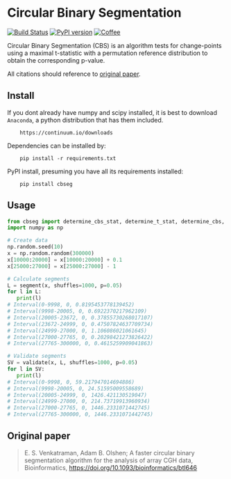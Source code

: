 # Circular Binary Segmentation

[![Build Status](https://travis-ci.org/kylessmith/cbseg.svg?branch=master)](https://travis-ci.org/kylessmith/cbseg) [![PyPI version](https://badge.fury.io/py/cbseg.svg)](https://badge.fury.io/py/cbseg)
[![Coffee](https://img.shields.io/badge/-buy_me_a%C2%A0coffee-gray?logo=buy-me-a-coffee&color=ff69b4)](https://www.buymeacoffee.com/kylessmith)

Circular Binary Segmentation (CBS) is an algorithm tests for change-points 
using a maximal t-statistic with a permutation reference distribution to obtain 
the corresponding p-value.


All citations should reference to [original paper][paper].

## Install

If you dont already have numpy and scipy installed, it is best to download
`Anaconda`, a python distribution that has them included.  
```
    https://continuum.io/downloads
```

Dependencies can be installed by:

```
    pip install -r requirements.txt
```

PyPI install, presuming you have all its requirements installed:
```
	pip install cbseg
```

## Usage

```python
from cbseg import determine_cbs_stat, determine_t_stat, determine_cbs, segment, validate
import numpy as np

# Create data
np.random.seed(10)
x = np.random.random(300000)
x[10000:20000] = x[10000:20000] + 0.1
x[25000:27000] = x[25000:27000] - 1

# Calculate segments
L = segment(x, shuffles=1000, p=0.05)
for l in L:
   print(l)
# Interval(0-9998, 0, 0.8195453778139452)
# Interval(9998-20005, 0, 0.6922370217962109)
# Interval(20005-23672, 0, 0.37855730268017107)
# Interval(23672-24999, 0, 0.47507824637709734)
# Interval(24999-27000, 0, 1.106086021061645)
# Interval(27000-27765, 0, 0.20298421273826422)
# Interval(27765-300000, 0, 0.4615259909041863)

# Validate segments
SV = validate(x, L, shuffles=1000, p=0.05)
for l in SV:
   print(l)
# Interval(0-9998, 0, 59.217947014694886)
# Interval(9998-20005, 0, 24.51595009558689)
# Interval(20005-24999, 0, 1426.421130519047)
# Interval(24999-27000, 0, 214.73719913960934)
# Interval(27000-27765, 0, 1446.2331071442745)
# Interval(27765-300000, 0, 1446.2331071442745)

```


## Original paper

> E. S. Venkatraman, Adam B. Olshen; A faster circular binary segmentation algorithm for the analysis of array CGH data, Bioinformatics, https://doi.org/10.1093/bioinformatics/btl646


[paper]: https://academic.oup.com/bioinformatics/article/23/6/657/413480
